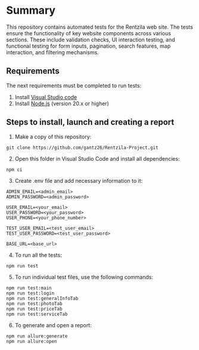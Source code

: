 # Summary

This repository contains automated tests for the Rentzila web site. The tests ensure the functionality of key website components across various sections. These include validation checks, UI interaction testing, and functional testing for form inputs, pagination, search features, map interaction, and filtering mechanisms.

## Requirements

The next requirements must be completed to run tests:
1. Install [Visual Studio code](https://code.visualstudio.com/)
2. Install [Node.js](https://nodejs.org/en) (version 20.x or higher)

## Steps to install, launch and creating a report

1. Make a copy of this repository:
```
git clone https://github.com/gantz26/Rentzila-Project.git
```

2. Open this folder in Visual Studio Code and install all dependencies:
```
npm ci
```

3. Create .env file and add necessary information to it:
```
ADMIN_EMAIL=<admin_email>
ADMIN_PASSWORD=<admin_password>

USER_EMAIL=<your_email>
USER_PASSWORD=<your_password>
USER_PHONE=<your_phone_number>

TEST_USER_EMAIL=<test_user_email>
TEST_USER_PASSWORD=<test_user_password>

BASE_URL=<base_url>
```

4. To run all the tests:
```
npm run test
```

5. To run individual test files, use the following commands:
```
npm run test:main
npm run test:login
npm run test:generalInfoTab
npm run test:photoTab
npm run test:priceTab
npm run test:serviceTab
```

6. To generate and open a report:
```
npm run allure:generate
npm run allure:open
```